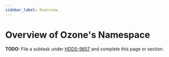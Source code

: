 ```yaml
---
sidebar_label: Overview
---
```


# Overview of Ozone's Namespace

**TODO:** File a subtask under [HDDS-9857](https://issues.apache.org/jira/browse/HDDS-9857) and complete this page or section.
